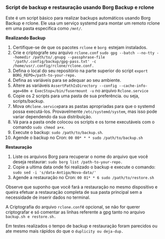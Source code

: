 ### **Script de backup e restauração usando Borg Backup e rclone**

Este é um script básico para realizar backups automáticos usando Borg Backup e rclone. Ele usa um serviço systemd para montar um remoto rclone em uma pasta especifica como `/mnt/`.

**Realizando Backup**

 1. Certifique-se de que os pacotes `rclone` e  `borg `estejam instalados. 
 2. Crie e criptografe seu arquivo `rclone.conf` `sudo gpg --batch --no-tty --homedir /path/to/.gnupg --passphrase-file '/path/.config/backup/gpg-pass.txt' -c /home/usr/.config/rclone/rclone.conf.`
 3. Defina o local do seu repositório na parte superior do script `export BORG_REPO=/path-to-your-repo.`
 4. Defina as variáveis ​​para se adequar ao seu ambiente.
 5. Altere as variáveis `AssertPathIsDirectory --config --cache-info-age=60m e ExecStop=/bin/fusermount -u` no arquivo `Rclone.service`
 6. Copie os 2 scripts para uma pasta de sua preferência. ou seja, scripts/backup.
 7. Mova o`Rclone.service`para as pastas apropriadas para que o systemd possa executá-los. Provavelmente `/etc/systemd/system`, mas isso pode variar dependendo da sua distribuição.
 8. Vá para a pasta onde colocou os scripts e os torne executáveis com o comando `sudo chmod a+x`.
 9. Execute o backup: `sudo /path/to/backup.sh`.
10. Agende o backup no Cron: `00 00* * * sudo /path/to/backup.sh`

**Restauração**

1. Liste os arquivos Borg para recuperar o nome do arquivo que você deseja restaurar: `sudo borg list /path-to-your-repo.` 
2. Copie a ultima data onde foi realizado o backup e  execute o comando:  `sudo sed -i 's/data-Antiga/Nova-data/'`
3. Agende a restauração no Cron: `00 01* * 6 sudo /path/to/restore.sh`

Observe que suponho que você fará a restauração no mesmo dispositivo e queira efetuar a restauração completa de sua pasta principal sem a necessidade de inserir dados no terminal.

A Criptografia do arquivo  `rclone.conf`é opcional, se não for querer criptografar e só comentar as linhas referente a gpg tanto no arquivo `backup.sh e restore.sh.`

Em testes realizados o tempo de backup e restauração foram parecidos ou ate mesmo mais rápidos do que o `duplicity ou deja-dup.`